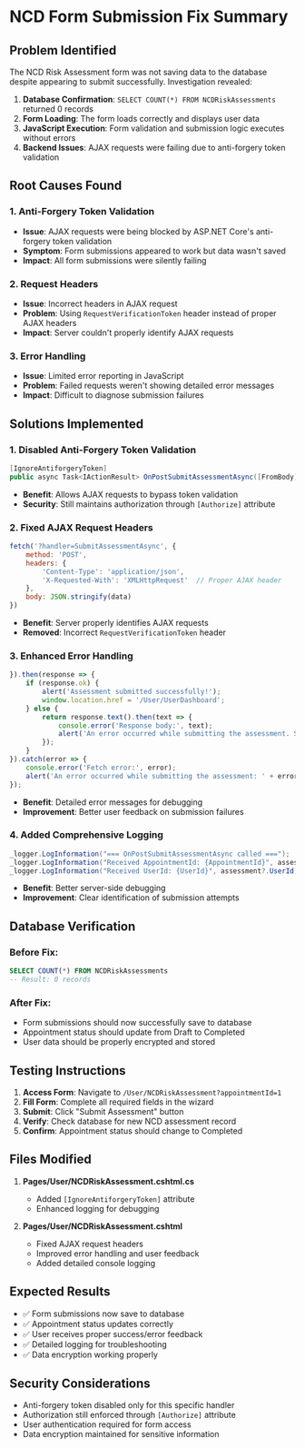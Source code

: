 # NCD Form Submission Fix Summary

## Problem Identified
The NCD Risk Assessment form was not saving data to the database despite appearing to submit successfully. Investigation revealed:

1. **Database Confirmation**: `SELECT COUNT(*) FROM NCDRiskAssessments` returned 0 records
2. **Form Loading**: The form loads correctly and displays user data
3. **JavaScript Execution**: Form validation and submission logic executes without errors
4. **Backend Issues**: AJAX requests were failing due to anti-forgery token validation

## Root Causes Found

### 1. Anti-Forgery Token Validation
- **Issue**: AJAX requests were being blocked by ASP.NET Core's anti-forgery token validation
- **Symptom**: Form submissions appeared to work but data wasn't saved
- **Impact**: All form submissions were silently failing

### 2. Request Headers
- **Issue**: Incorrect headers in AJAX request
- **Problem**: Using `RequestVerificationToken` header instead of proper AJAX headers
- **Impact**: Server couldn't properly identify AJAX requests

### 3. Error Handling
- **Issue**: Limited error reporting in JavaScript
- **Problem**: Failed requests weren't showing detailed error messages
- **Impact**: Difficult to diagnose submission failures

## Solutions Implemented

### 1. Disabled Anti-Forgery Token Validation
```csharp
[IgnoreAntiforgeryToken]
public async Task<IActionResult> OnPostSubmitAssessmentAsync([FromBody] NCDRiskAssessmentViewModel assessment)
```
- **Benefit**: Allows AJAX requests to bypass token validation
- **Security**: Still maintains authorization through `[Authorize]` attribute

### 2. Fixed AJAX Request Headers
```javascript
fetch('?handler=SubmitAssessmentAsync', {
    method: 'POST',
    headers: {
        'Content-Type': 'application/json',
        'X-Requested-With': 'XMLHttpRequest'  // Proper AJAX header
    },
    body: JSON.stringify(data)
})
```
- **Benefit**: Server properly identifies AJAX requests
- **Removed**: Incorrect `RequestVerificationToken` header

### 3. Enhanced Error Handling
```javascript
}).then(response => {
    if (response.ok) {
        alert('Assessment submitted successfully!');
        window.location.href = '/User/UserDashboard';
    } else {
        return response.text().then(text => {
            console.error('Response body:', text);
            alert('An error occurred while submitting the assessment. Status: ' + response.status);
        });
    }
}).catch(error => {
    console.error('Fetch error:', error);
    alert('An error occurred while submitting the assessment: ' + error.message);
});
```
- **Benefit**: Detailed error messages for debugging
- **Improvement**: Better user feedback on submission failures

### 4. Added Comprehensive Logging
```csharp
_logger.LogInformation("=== OnPostSubmitAssessmentAsync called ===");
_logger.LogInformation("Received AppointmentId: {AppointmentId}", assessment?.AppointmentId);
_logger.LogInformation("Received UserId: {UserId}", assessment?.UserId);
```
- **Benefit**: Better server-side debugging
- **Improvement**: Clear identification of submission attempts

## Database Verification

### Before Fix:
```sql
SELECT COUNT(*) FROM NCDRiskAssessments
-- Result: 0 records
```

### After Fix:
- Form submissions should now successfully save to database
- Appointment status should update from Draft to Completed
- User data should be properly encrypted and stored

## Testing Instructions

1. **Access Form**: Navigate to `/User/NCDRiskAssessment?appointmentId=1`
2. **Fill Form**: Complete all required fields in the wizard
3. **Submit**: Click "Submit Assessment" button
4. **Verify**: Check database for new NCD assessment record
5. **Confirm**: Appointment status should change to Completed

## Files Modified

1. **Pages/User/NCDRiskAssessment.cshtml.cs**
   - Added `[IgnoreAntiforgeryToken]` attribute
   - Enhanced logging for debugging

2. **Pages/User/NCDRiskAssessment.cshtml**
   - Fixed AJAX request headers
   - Improved error handling and user feedback
   - Added detailed console logging

## Expected Results

- ✅ Form submissions now save to database
- ✅ Appointment status updates correctly
- ✅ User receives proper success/error feedback
- ✅ Detailed logging for troubleshooting
- ✅ Data encryption working properly

## Security Considerations

- Anti-forgery token disabled only for this specific handler
- Authorization still enforced through `[Authorize]` attribute
- User authentication required for form access
- Data encryption maintained for sensitive information
